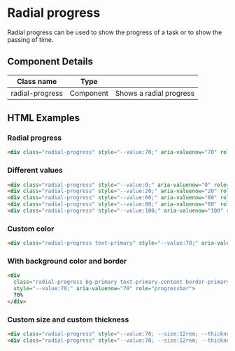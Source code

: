 # Radial progress

Radial progress can be used to show the progress of a task or to show the passing of time.

## Component Details

| Class name | Type |  |
| --- | --- | --- |
| radial-progress | Component | Shows a radial progress |

## HTML Examples

### Radial progress

```html
<div class="radial-progress" style="--value:70;" aria-valuenow="70" role="progressbar">70%</div>
```

### Different values

```html
<div class="radial-progress" style="--value:0;" aria-valuenow="0" role="progressbar">0%</div>
<div class="radial-progress" style="--value:20;" aria-valuenow="20" role="progressbar">20%</div>
<div class="radial-progress" style="--value:60;" aria-valuenow="60" role="progressbar">60%</div>
<div class="radial-progress" style="--value:80;" aria-valuenow="80" role="progressbar">80%</div>
<div class="radial-progress" style="--value:100;" aria-valuenow="100" role="progressbar">100%</div>
```

### Custom color

```html
<div class="radial-progress text-primary" style="--value:70;" aria-valuenow="70" role="progressbar">70%</div>
```

### With background color and border

```html
<div
  class="radial-progress bg-primary text-primary-content border-primary border-4"
  style="--value:70;" aria-valuenow="70" role="progressbar">
  70%
</div>
```

### Custom size and custom thickness

```html
<div class="radial-progress" style="--value:70; --size:12rem; --thickness: 2px;" aria-valuenow="70" role="progressbar">70%</div>
<div class="radial-progress" style="--value:70; --size:12rem; --thickness: 2rem;" aria-valuenow="70" role="progressbar">70%</div>
```

